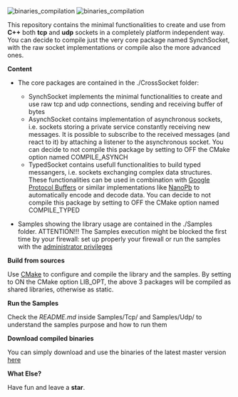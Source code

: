 ![binaries_compilation](https://github.com/andreacasalino/Cross-Platform-Socket/actions/workflows/installArtifacts.yml/badge.svg)
![binaries_compilation](https://github.com/andreacasalino/Cross-Platform-Socket/actions/workflows/runTests.yml/badge.svg)

This repository contains the minimal functionalities to create and use from **C++** both **tcp** and **udp** sockets in a
completely platform independent way. You can decide to compile just the very core package named SynchSocket, with the raw socket implementations or compile also the more advanced ones.

**Content**

  * The core packages are contained in the ./CrossSocket folder:
  	* SynchSocket implements the minimal functionalities to create and use raw tcp and udp connections, sending and receiving buffer of bytes
  	* AsynchSocket contains implementation of asynchronous sockets, i.e. sockets storing a private service constantly receiving new messages. It is possible to subscribe to the received messages (and react to it) by attaching a listener to the asynchronous socket. You can decide to not compile this package by setting to OFF the CMake option named COMPILE_ASYNCH
	* TypedSocket contains usefull functionalities to build typed messangers, i.e. sockets exchanging complex data structures. These functionalities can be used in combination with [Google Protocol Buffers](https://developers.google.com/protocol-buffers/docs/cpptutorial) or similar implementations like [NanoPb](https://jpa.kapsi.fi/nanopb/) to automatically encode and decode data. You can decide to not compile this package by setting to OFF the CMake option named COMPILE_TYPED
  
  * Samples showing the library usage are contained in the ./Samples folder. ATTENTION!!! The Samples execution might be blocked the first time by your firewall: set up properly your firewall or run the samples with the [administrator privileges](https://www.techopedia.com/definition/4961/administrative-privileges#:~:text=Administrative%20privileges%20are%20the%20ability,as%20a%20database%20management%20system.)
 
**Build from sources**

Use [CMake](https://cmake.org) to configure and compile the library and the samples. By setting to ON the CMake option LIB_OPT, the above 3 packages will be compiled as shared libraries, otherwise as static.

**Run the Samples**

Check the *README.md* inside Samples/Tcp/ and Samples/Udp/ to understand the samples purpose and how to run them

**Download compiled binaries**

You can simply download and use the binaries of the latest master version [here](https://github.com/andreacasalino/Cross-Platform-Socket/actions/runs/640613596)

**What Else?**

Have fun and leave a **star**.

